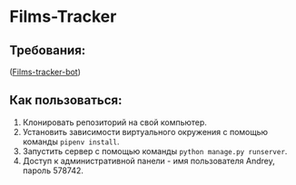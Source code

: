 # Films-Tracker

## Требования:
([Films-tracker-bot](https://github.com/TickMidst/films-tracker-bot))

## Как пользоваться:

1. Клонировать репозиторий на свой компьютер.
2. Установить зависимости виртуального окружения с помощью команды `pipenv install`.
3. Запустить сервер с помощью команды `python manage.py runserver`.
3. Доступ к административной панели - имя пользователя Andrey, пароль 578742.

